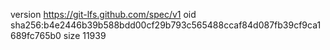 version https://git-lfs.github.com/spec/v1
oid sha256:b4e2446b39b588bdd00cf29b793c565488ccaf84d087fb39cf9ca1689fc765b0
size 11939

